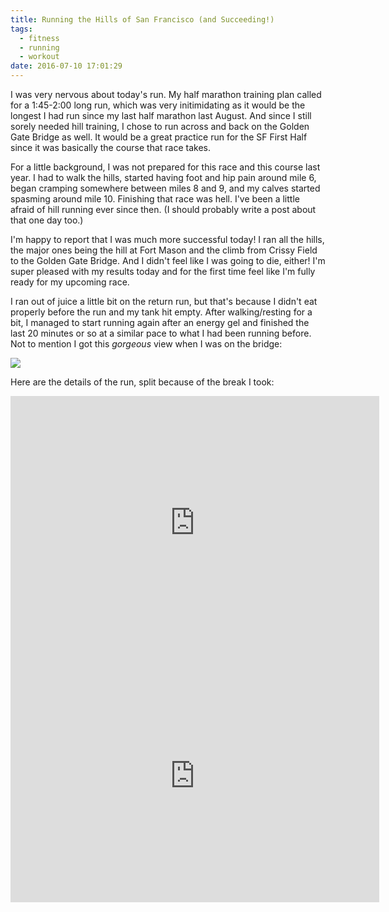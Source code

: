 ```yaml
---
title: Running the Hills of San Francisco (and Succeeding!)
tags:
  - fitness
  - running
  - workout
date: 2016-07-10 17:01:29
---
```


I was very nervous about today's run. My half marathon training plan called for a 1:45-2:00 long run, which was very initimidating as it would be the longest I had run since my last half marathon last August. And since I still sorely needed hill training, I chose to run across and back on the Golden Gate Bridge as well. It would be a great practice run for the SF First Half since it was basically the course that race takes.

For a little background, I was not prepared for this race and this course last year. I had to walk the hills, started having foot and hip pain around mile 6, began cramping somewhere between miles 8 and 9, and my calves started spasming around mile 10. Finishing that race was hell. I've been a little afraid of hill running ever since then. (I should probably write a post about that one day too.)

I'm happy to report that I was much more successful today! I ran all the hills, the major ones being the hill at Fort Mason and the climb from Crissy Field to the Golden Gate Bridge. And I didn't feel like I was going to die, either! I'm super pleased with my results today and for the first time feel like I'm fully ready for my upcoming race. 

I ran out of juice a little bit on the return run, but that's because I didn't eat properly before the run and my tank hit empty. After walking/resting for a bit, I managed to start running again after an energy gel and finished the last 20 minutes or so at a similar pace to what I had been running before. Not to mention I got this _gorgeous_ view when I was on the bridge:

![](/images/bay-bridge-view-2016-07-10.png)

Here are the details of the run, split because of the break I took:
<iframe height='405' width='590' frameborder='0' allowtransparency='true' scrolling='no' src='https://www.strava.com/activities/636948179/embed/7c6a59bfed5e8126455c7f116af10b081ccf4df6'></iframe>
<iframe height='405' width='590' frameborder='0' allowtransparency='true' scrolling='no' src='https://www.strava.com/activities/636966878/embed/36478d33976c136c6244e70572e30545389fa28c'></iframe>